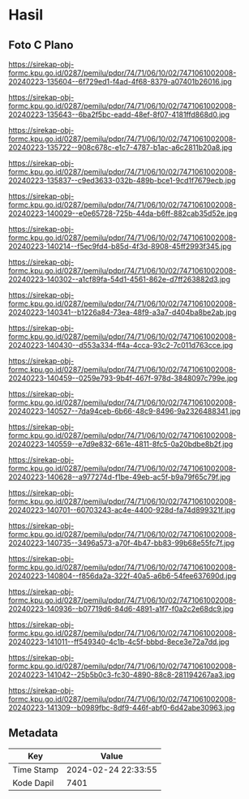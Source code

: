 # Hasil

## Foto C Plano

https://sirekap-obj-formc.kpu.go.id/0287/pemilu/pdpr/74/71/06/10/02/7471061002008-20240223-135604--6f729ed1-f4ad-4f68-8379-a07401b26016.jpg

https://sirekap-obj-formc.kpu.go.id/0287/pemilu/pdpr/74/71/06/10/02/7471061002008-20240223-135643--6ba2f5bc-eadd-48ef-8f07-4181ffd868d0.jpg

https://sirekap-obj-formc.kpu.go.id/0287/pemilu/pdpr/74/71/06/10/02/7471061002008-20240223-135722--908c678c-e1c7-4787-b1ac-a6c2811b20a8.jpg

https://sirekap-obj-formc.kpu.go.id/0287/pemilu/pdpr/74/71/06/10/02/7471061002008-20240223-135837--c9ed3633-032b-489b-bce1-9cd1f7679ecb.jpg

https://sirekap-obj-formc.kpu.go.id/0287/pemilu/pdpr/74/71/06/10/02/7471061002008-20240223-140029--e0e65728-725b-44da-b6ff-882cab35d52e.jpg

https://sirekap-obj-formc.kpu.go.id/0287/pemilu/pdpr/74/71/06/10/02/7471061002008-20240223-140214--f5ec9fd4-b85d-4f3d-8908-45ff2993f345.jpg

https://sirekap-obj-formc.kpu.go.id/0287/pemilu/pdpr/74/71/06/10/02/7471061002008-20240223-140302--a1cf89fa-54d1-4561-862e-d7ff263882d3.jpg

https://sirekap-obj-formc.kpu.go.id/0287/pemilu/pdpr/74/71/06/10/02/7471061002008-20240223-140341--b1226a84-73ea-48f9-a3a7-d404ba8be2ab.jpg

https://sirekap-obj-formc.kpu.go.id/0287/pemilu/pdpr/74/71/06/10/02/7471061002008-20240223-140430--d553a334-ff4a-4cca-93c2-7c011d763cce.jpg

https://sirekap-obj-formc.kpu.go.id/0287/pemilu/pdpr/74/71/06/10/02/7471061002008-20240223-140459--0259e793-9b4f-467f-978d-3848097c799e.jpg

https://sirekap-obj-formc.kpu.go.id/0287/pemilu/pdpr/74/71/06/10/02/7471061002008-20240223-140527--7da94ceb-6b66-48c9-8496-9a2326488341.jpg

https://sirekap-obj-formc.kpu.go.id/0287/pemilu/pdpr/74/71/06/10/02/7471061002008-20240223-140559--e7d9e832-661e-4811-8fc5-0a20bdbe8b2f.jpg

https://sirekap-obj-formc.kpu.go.id/0287/pemilu/pdpr/74/71/06/10/02/7471061002008-20240223-140628--a977274d-f1be-49eb-ac5f-b9a79f65c79f.jpg

https://sirekap-obj-formc.kpu.go.id/0287/pemilu/pdpr/74/71/06/10/02/7471061002008-20240223-140701--60703243-ac4e-4400-928d-fa74d899321f.jpg

https://sirekap-obj-formc.kpu.go.id/0287/pemilu/pdpr/74/71/06/10/02/7471061002008-20240223-140735--3496a573-a70f-4b47-bb83-99b68e55fc7f.jpg

https://sirekap-obj-formc.kpu.go.id/0287/pemilu/pdpr/74/71/06/10/02/7471061002008-20240223-140804--f856da2a-322f-40a5-a6b6-54fee637690d.jpg

https://sirekap-obj-formc.kpu.go.id/0287/pemilu/pdpr/74/71/06/10/02/7471061002008-20240223-140936--b07719d6-84d6-4891-a1f7-f0a2c2e68dc9.jpg

https://sirekap-obj-formc.kpu.go.id/0287/pemilu/pdpr/74/71/06/10/02/7471061002008-20240223-141011--ff549340-4c1b-4c5f-bbbd-8ece3e72a7dd.jpg

https://sirekap-obj-formc.kpu.go.id/0287/pemilu/pdpr/74/71/06/10/02/7471061002008-20240223-141042--25b5b0c3-fc30-4890-88c8-281194267aa3.jpg

https://sirekap-obj-formc.kpu.go.id/0287/pemilu/pdpr/74/71/06/10/02/7471061002008-20240223-141309--b0989fbc-8df9-446f-abf0-6d42abe30963.jpg


## Metadata

| Key        | Value               |
| ---------- | ------------------- |
| Time Stamp | 2024-02-24 22:33:55 |
| Kode Dapil | 7401                |



